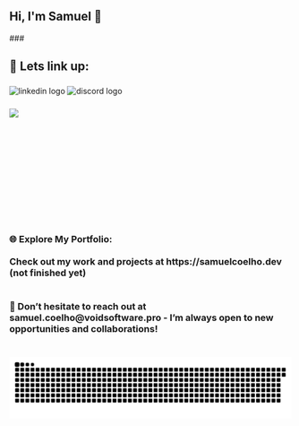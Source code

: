 <h2 align="left">Hi, I'm Samuel 💎</h2>
###
<br clear="both">

<h2 align="left">🔗 Lets link up:</h2>

###

<div align="left">
  <img src="https://img.shields.io/static/v1?message=LinkedIn&logo=linkedin&label=&color=0077B5&logoColor=white&labelColor=&style=plastic" height="40" alt="linkedin logo"  />
  <img src="https://img.shields.io/static/v1?message=Discord&logo=discord&label=&color=7289DA&logoColor=white&labelColor=&style=plastic" height="40" alt="discord logo"  />
</div>

###

<img align="left" height="200" src="https://media.giphy.com/media/105TPTlFrqaW1G/giphy.gif?cid=ecf05e476uldcw82fywb4f6ce2x24ibw0q74sdjqu0vujeh9&ep=v1_gifs_related&rid=giphy.gif&ct=g"  />

###

<br clear="both">

<h3 align="left">🌐 Explore My Portfolio: <br><br>Check out my work and projects at https://samuelcoelho.dev (not finished yet)<br><br><br>💌 Don’t hesitate to reach out at samuel.coelho@voidsoftware.pro - I’m always open to new opportunities and collaborations!</h3>

###

<br clear="both">

<img src="https://raw.githubusercontent.com/devStr0ke/devStr0ke/output/snake.svg" alt="Snake animation" />

###
